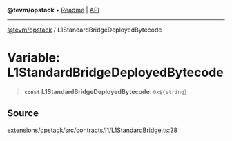 **@tevm/opstack** • [Readme](../README.md) \| [API](../globals.md)

***

[@tevm/opstack](../README.md) / L1StandardBridgeDeployedBytecode

# Variable: L1StandardBridgeDeployedBytecode

> **`const`** **L1StandardBridgeDeployedBytecode**: ```0x${string}```

## Source

[extensions/opstack/src/contracts/l1/L1StandardBridge.ts:28](https://github.com/evmts/tevm-monorepo/blob/main/extensions/opstack/src/contracts/l1/L1StandardBridge.ts#L28)
